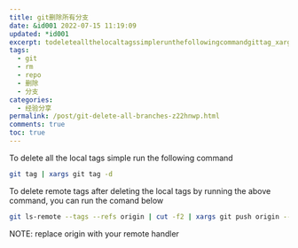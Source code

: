 ```yaml
---
title: git删除所有分支
date: &id001 2022-07-15 11:19:09
updated: *id001
excerpt: todeleteallthelocaltagssimplerunthefollowingcommandgittag_xargsgittagdtodeleteremotetagsafterdeletingthelocaltagsbyrunningtheabovecommandyoucanrunthecomandbelowgitlsremotetagsrefsorigin_cutf_xargsgitpushorigindeletenote_replaceoriginwithyourremotehandler
tags:
  - git
  - rm
  - repo
  - 删除
  - 分支
categories:
  - 经验分享
permalink: /post/git-delete-all-branches-z22hnwp.html
comments: true
toc: true
---
```

To delete all the local tags simple run the following command

```bash
git tag | xargs git tag -d
```

To delete remote tags after deleting the local tags by running the above command, you can run the comand below

```bash
git ls-remote --tags --refs origin | cut -f2 | xargs git push origin --delete
```

NOTE: replace origin with your remote handler